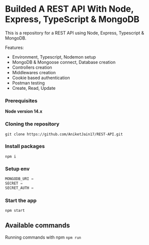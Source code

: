 # Builded A REST API With Node, Express, TypeScript & MongoDB


This is a repository for a REST API using Node, Express, Typescript & MongoDB.


Features:

- Environment, Typescript, Nodemon setup
- MongoDB & Mongoose connect, Database creation
- Controllers creation
- Middlewares creation
- Cookie based authentication
- Postman testing
- Create, Read, Update

### Prerequisites

**Node version 14.x**

### Cloning the repository

```shell
git clone https://github.com/AniketJain17/REST-API.git
```

### Install packages

```shell
npm i
```

### Setup env

```js
MONGODB_URI =
SECRET = 
SECRET_AUTH = 
```

### Start the app

```shell
npm start
```

## Available commands

Running commands with npm `npm run`

